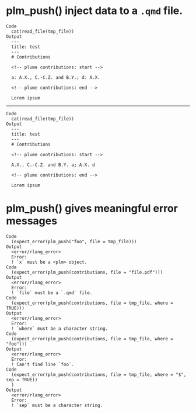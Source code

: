 # plm_push() inject data to a `.qmd` file.

    Code
      cat(read_file(tmp_file))
    Output
      ---
      title: test
      ---
      # Contributions
      
      <!-- plume contributions: start -->
      
      a: A.X., C.-C.Z. and B.Y.; d: A.X.
      
      <!-- plume contributions: end -->
      
      Lorem ipsum

---

    Code
      cat(read_file(tmp_file))
    Output
      ---
      title: test
      ---
      # Contributions
      
      <!-- plume contributions: start -->
      
      A.X., C.-C.Z. and B.Y. a; A.X. d
      
      <!-- plume contributions: end -->
      
      Lorem ipsum

# plm_push() gives meaningful error messages

    Code
      (expect_error(plm_push("foo", file = tmp_file)))
    Output
      <error/rlang_error>
      Error:
      ! `x` must be a <plm> object.
    Code
      (expect_error(plm_push(contributions, file = "file.pdf")))
    Output
      <error/rlang_error>
      Error:
      ! `file` must be a `.qmd` file.
    Code
      (expect_error(plm_push(contributions, file = tmp_file, where = TRUE)))
    Output
      <error/rlang_error>
      Error:
      ! `where` must be a character string.
    Code
      (expect_error(plm_push(contributions, file = tmp_file, where = "foo")))
    Output
      <error/rlang_error>
      Error:
      ! Can't find line `foo`.
    Code
      (expect_error(plm_push(contributions, file = tmp_file, where = "$", sep = TRUE))
      )
    Output
      <error/rlang_error>
      Error:
      ! `sep` must be a character string.

